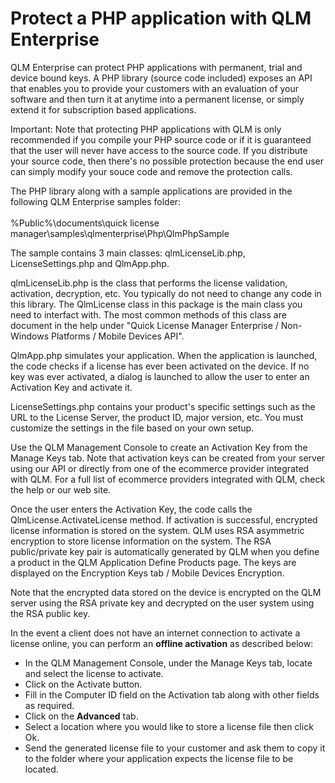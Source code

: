 # Protect a PHP application with QLM Enterprise

QLM Enterprise can protect PHP applications with permanent, trial and device bound keys. A PHP library  (source code included) exposes an API that enables you to provide your customers with an evaluation of your software and then turn it at anytime into a permanent license, or simply extend it for subscription based applications.

Important: Note that protecting PHP applications with QLM is only recommended if you compile your PHP source code or if it is guaranteed that the user will never have access to the source code. If you distribute your source code, then there's no possible protection because the end user can simply modify your souce code and remove the protection calls.

The PHP library along with a sample applications are provided in the following QLM Enterprise samples folder:\
\
%Public%\documents\quick license manager\samples\qlmenterprise\Php\QlmPhpSample

The sample contains 3 main classes: qlmLicenseLib.php, LicenseSettings.php and QlmApp.php.

qlmLicenseLib.php is the class that performs the license validation, activation, decryption, etc. You typically do not need to change any code in this library. The QlmLicense class in this package is the main class you need to interfact with. The most common methods of this class are document in the help under "Quick License Manager Enterprise / Non-Windows Platforms / Mobile Devices API".

QlmApp.php simulates your application. When the application is launched, the code checks if a license has ever been activated on the device. If no key was ever activated, a dialog is launched to allow the user to enter an Activation Key and activate it.

LicenseSettings.php contains your product's specific settings such as the URL to the License Server, the product ID, major version, etc. You must customize the settings in the file based on your own setup.

&#x20;

Use the QLM Management Console to create an Activation Key from the Manage Keys tab. Note that activation keys can be created from your server using our API or directly from one of the ecommerce provider integrated with QLM. For a full list of ecommerce providers integrated with QLM, check the help or our web site.

Once the user enters the Activation Key, the code calls the QlmLicense.ActivateLicense method. If activation is successful, encrypted license information is stored on the system. QLM uses RSA asymmetric encryption to store license information on the system. The RSA public/private key pair is automatically generated by QLM when you define a product in the QLM Application Define Products page. The keys are displayed on the Encryption Keys tab / Mobile Devices Encryption.

Note that the encrypted data stored on the device is encrypted on the QLM server using the RSA private key and decrypted on the user system using the RSA public key.

In the event a client does not have an internet connection to activate a license online, you can perform an **offline activation** as described below:

* In the QLM Management Console, under the Manage Keys tab, locate and select the license to activate.
* Click on the Activate button.
* Fill in the Computer ID field on the Activation tab along with other fields as required.
* Click on the **Advanced** tab.
* Select a location where you would like to store a license file then click Ok.
* Send the generated license file to your customer and ask them to copy it to the folder where your application expects the license file to be located.
